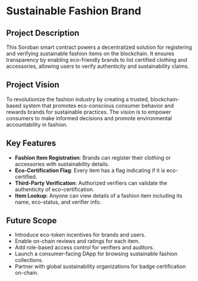 # Sustainable Fashion Brand

## Project Description
This Soroban smart contract powers a decentralized solution for registering and verifying sustainable fashion items on the blockchain. It ensures transparency by enabling eco-friendly brands to list certified clothing and accessories, allowing users to verify authenticity and sustainability claims.

## Project Vision
To revolutionize the fashion industry by creating a trusted, blockchain-based system that promotes eco-conscious consumer behavior and rewards brands for sustainable practices. The vision is to empower consumers to make informed decisions and promote environmental accountability in fashion.

## Key Features
- **Fashion Item Registration**: Brands can register their clothing or accessories with sustainability details.
- **Eco-Certification Flag**: Every item has a flag indicating if it is eco-certified.
- **Third-Party Verification**: Authorized verifiers can validate the authenticity of eco-certification.
- **Item Lookup**: Anyone can view details of a fashion item including its name, eco-status, and verifier info.

## Future Scope
- Introduce eco-token incentives for brands and users.
- Enable on-chain reviews and ratings for each item.
- Add role-based access control for verifiers and auditors.
- Launch a consumer-facing DApp for browsing sustainable fashion collections.
- Partner with global sustainability organizations for badge certification on-chain.

